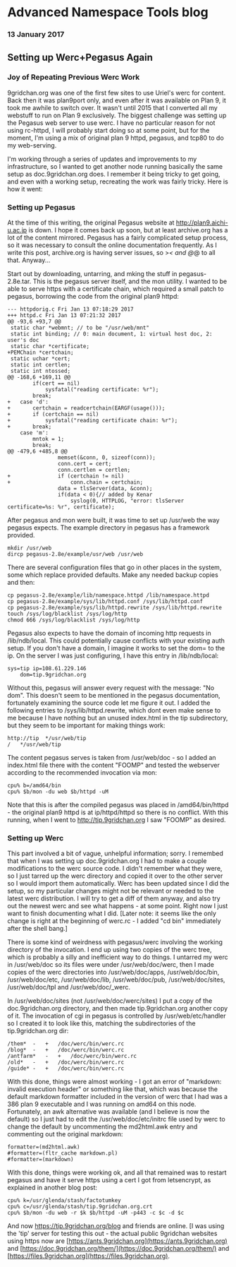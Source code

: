 # Advanced Namespace Tools blog

### 13 January 2017

## Setting up Werc+Pegasus Again

### Joy of Repeating Previous Werc Work

9gridchan.org was one of the first few sites to use Uriel's werc for content. Back then it was plan9port only, and even after it was available on Plan 9, it took me awhile to switch over. It wasn't until 2015 that I converted all my webstuff to run on Plan 9 exclusively. The biggest challenge was setting up the Pegasus web server to use werc. I have no particular reason for not using rc-httpd, I will probably start doing so at some point, but for the moment, I'm using a mix of original plan 9 httpd, pegasus, and tcp80 to do my web-serving.

I'm working through a series of updates and improvements to my infrastructure, so I wanted to get another node running basically the same setup as doc.9gridchan.org does. I remember it being tricky to get going, and even with a working setup, recreating the work was fairly tricky. Here is how it went:

### Setting up Pegasus

At the time of this writing, the original Pegasus website at http://plan9.aichi-u.ac.jp is down. I hope it comes back up soon, but at least archive.org has a lot of the content mirrored. Pegasus has a fairly complicated setup process, so it was necessary to consult the online documentation frequently. As I write this post, archive.org is having server issues, so >_< and @_@ to all that. Anyway...

Start out by downloading, untarring, and mking the stuff in pegasus-2.8e.tar. This is the pegasus server itself, and the mon utility. I wanted to be able to serve https with a certificate chain, which required a small patch to pegasus, borrowing the code from the original plan9 httpd: 

	--- httpdorig.c	Fri Jan 13 07:18:29 2017
	+++ httpd.c	Fri Jan 13 07:21:32 2017
	@@ -93,6 +93,7 @@
	 static char *webmnt; // to be "/usr/web/mnt"
	 static int binding; // 0: main document, 1: virtual host doc, 2: user's doc
	 static char *certificate;
	+PEMChain *certchain;
	 static uchar *cert;
	 static int certlen;
	 static int ntossed;
	@@ -168,6 +169,11 @@
	 		if(cert == nil)
	 			sysfatal("reading certificate: %r");
	 		break;
	+	case 'd':
	+		certchain = readcertchain(EARGF(usage()));
	+		if (certchain == nil)
	+			sysfatal("reading certificate chain: %r");
	+		break;
	 	case 'm':
	 		mntok = 1;
	 		break;
	@@ -479,6 +485,8 @@
	 				memset(&conn, 0, sizeof(conn));
	 				conn.cert = cert;
	 				conn.certlen = certlen;
	+				if (certchain != nil)
	+					conn.chain = certchain;
	 				data = tlsServer(data, &conn);
	 				if(data < 0){// added by Kenar
	 					syslog(0, HTTPLOG, "error: tlsServer certificate=%s: %r", certificate);

After pegasus and mon were built, it was time to set up /usr/web the way pegasus expects. The example directory in pegasus has a framework provided.

	mkdir /usr/web
	dircp pegasus-2.8e/example/usr/web /usr/web

There are several configuration files that go in other places in the system, some which replace provided defaults. Make any needed backup copies and then:

	cp pegasus-2.8e/example/lib/namespace.httpd /lib/namespace.httpd
	cp pegasus-2.8e/example/sys/lib/httpd.conf /sys/lib/httpd.conf
	cp pegasus-2.8e/example/sys/lib/httpd.rewrite /sys/lib/httpd.rewrite
	touch /sys/log/blacklist /sys/log/http
	chmod 666 /sys/log/blacklist /sys/log/http

Pegasus also expects to have the domain of incoming http requests in /lib/ndb/local. This could potentially cause conflicts with your existing auth setup. If you don't have a domain, I imagine it works to set the dom= to the ip. On the server I was just configuring, I have this entry in /lib/ndb/local:

	sys=tip ip=108.61.229.146
		dom=tip.9gridchan.org

Without this, pegasus will answer every request with the message: "No dom". This doesn't seem to be mentioned in the pegasus documentation, fortunately examining the source code let me figure it out. I added the following entries to /sys/lib/httpd.rewrite, which dont even make sense to me because I have nothing but an unused index.html in the tip subdirectory, but they seem to be important for making things work:

	http://tip	*/usr/web/tip
	/	*/usr/web/tip

The content pegasus serves is taken from /usr/web/doc - so I added an index.html file there with the content "FOOMP" and tested the webserver according to the recommended invocation via mon:

	cpu% b=/amd64/bin
	cpu% $b/mon -du web $b/httpd -uM

Note that this is after the compiled pegasus was placed in /amd64/bin/httpd - the original plan9 httpd is at ip/httpd/httpd so there is no conflict. With this running, when I went to http://tip.9gridchan.org I saw "FOOMP" as desired. 

### Setting up Werc

This part involved a bit of vague, unhelpful information; sorry. I remembed that when I was setting up doc.9gridchan.org I had to make a couple modifications to the werc source code. I didn't remember what they were, so I just tarred up the werc directory and copied it over to the other server so I would import them automatically. Werc has been updated since I did the setup, so my particular changes might not be relevant or needed to the latest werc distribution. I will try to get a diff of them anyway, and also try out the newest werc and see what happens - at some point. Right now I just want to finish documenting what I did. [Later note: it seems like the only change is right at the beginning of werc.rc - I added "cd bin" immediately after the shell bang.]

There is some kind of weirdness with pegasus/werc involving the working directory of the invocation. I end up using two copies of the werc tree, which is probably a silly and inefficient way to do things. I untarred my werc in /usr/web/doc so its files were under /usr/web/doc/werc, then I made copies of the werc directories into /usr/web/doc/apps, /usr/web/doc/bin, /usr/web/doc/etc, /usr/web/doc/lib, /usr/web/doc/pub, /usr/web/doc/sites, /usr/web/doc/tpl and /usr/web/doc/\_werc. 

In /usr/web/doc/sites (not /usr/web/doc/werc/sites) I put a copy of the doc.9gridchan.org directory, and then made tip.9gridchan.org another copy of it. The invocation of cgi in pegasus is controlled by /usr/web/etc/handler so I created it to look like this, matching the subdirectories of the tip.9gridchan.org dir:

	/them*	-	+	/doc/werc/bin/werc.rc
	/blog*	-	+	/doc/werc/bin/werc.rc
	/antfarm*	-	+	/doc/werc/bin/werc.rc
	/old*	-	+	/doc/werc/bin/werc.rc
	/guide*	-	+	/doc/werc/bin/werc.rc

With this done, things were almost working - I got an error of "markdown: invalid execution header" or something like that, which was because the default markdown formatter included in the version of werc that I had was a 386 plan 9 executable and I was running on amd64 on this node. Fortunately, an awk alternative was available (and I believe is now the default) so I just had to edit the /usr/web/doc/etc/initrc file used by werc to change the default by uncommenting the md2html.awk entry and commenting out the original markdown:

	formatter=(md2html.awk)
	#formatter=(fltr_cache markdown.pl)
	#formatter=(markdown)

With this done, things were working ok, and all that remained was to restart pegasus and have it serve https using a cert I got from letsencrypt, as explained in another blog post:

	cpu% k=/usr/glenda/stash/factotumkey
	cpu% c=/usr/glenda/stash/tip.9gridchan.org.crt
	cpu% $b/mon -du web -r $k $b/httpd -uM -p443 -c $c -d $c

And now https://tip.9gridchan.org/blog and friends are online. [I was using the 'tip' server for testing this out - the actual public 9gridchan websites using https now are [https://ants.9gridchan.org](https://ants.9gridchan.org) and [https://doc.9gridchan.org/them/](https://doc.9gridchan.org/them/) and [https://files.9gridchan.org](https://files.9gridchan.org).


